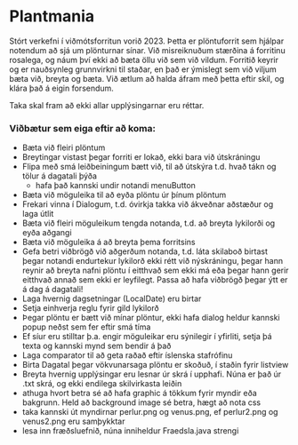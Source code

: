 # Plantmania

Stórt verkefni í viðmótsforritun vorið 2023. Þetta er plöntuforrit sem hjálpar notendum að sjá um plönturnar sínar.
Við misreiknuðum stærðina á forritinu rosalega, og náum því ekki að bæta öllu við sem við vildum. Forritið
keyrir og er nauðsynleg grunnvirkni til staðar, en það er ýmislegt sem við viljum bæta við, breyta og bæta.
Við ætlum að halda áfram með þetta eftir skil, og klára það á eigin forsendum.

Taka skal fram að ekki allar upplýsingarnar eru réttar.

### Viðbætur sem eiga eftir að koma:

- Bæta við fleiri plöntum
- Breytingar vistast þegar forriti er lokað, ekki bara við útskráningu
- Flipa með smá leiðbeiningum bætt við, til að útskýra t.d. hvað tákn og tölur á dagatali þýða
    - hafa það kannski undir notandi menuButton
- Bæta við möguleika til að eyða plöntu úr þínum plöntum
- Frekari vinna í Dialogum, t.d. óvirkja takka við ákveðnar aðstæður og laga útlit
- Bæta við fleiri möguleikum tengda notanda, t.d. að breyta lykilorði og eyða aðgangi
- Bæta við möguleika á að breyta þema forritsins
- Gefa betri viðbrögð við aðgerðum notanda, t.d. láta skilaboð birtast þegar notandi endurtekur lykilorð
  ekki rétt við nýskráningu, þegar hann reynir að breyta nafni plöntu í eitthvað sem ekki má eða
  þegar hann gerir eitthvað annað sem ekki er leyfilegt. Passa að hafa viðbrögð þegar ýtt er á dag á dagatali!
- Laga hvernig dagsetningar (LocalDate) eru birtar
- Setja einhverja reglu fyrir gild lykilorð
- Þegar plöntu er bætt við mínar plöntur, ekki hafa dialog heldur kannski popup neðst sem fer eftir smá tíma
- Ef síur eru stilltar þ.a. engir möguleikar eru sýnilegir í yfirliti, setja þá texta og kannski mynd sem bendir á það
- Laga comparator til að geta raðað eftir íslenska stafrófinu
- Birta Dagatal þegar vökvunarsaga plöntu er skoðuð, í staðin fyrir listview
- Breyta hvernig upplýsingar eru lesnar úr skrá í upphafi. Núna er það úr .txt skrá, og ekki endilega
  skilvirkasta leiðin
- athuga hvort betra sé að hafa graphic á tökkum fyrir myndir eða bakgrunn. Held að background image sé betra, hægt að
  nota css
- taka kannski út myndirnar perlur.png og venus.png, ef perlur2.png og venus2.png eru samþykktar
- lesa inn fræðsluefnið, núna inniheldur Fraedsla.java strengi
